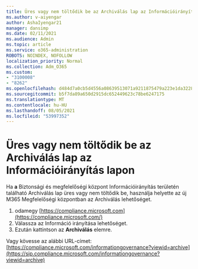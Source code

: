 ```yaml
---
title: Üres vagy nem töltődik be az Archiválás lap az Információirányítás lapon
ms.author: v-aiyengar
author: AshaIyengar21
manager: dansimp
ms.date: 02/11/2021
ms.audience: Admin
ms.topic: article
ms.service: o365-administration
ROBOTS: NOINDEX, NOFOLLOW
localization_priority: Normal
ms.collection: Adm_O365
ms.custom:
- "3100008"
- "8262"
ms.openlocfilehash: d484d7a0cb5d4556a08639513071a9211875479a223e1da3228c7074fadcf4c8
ms.sourcegitcommit: b5f7da89a650d2915dc652449623c78be6247175
ms.translationtype: MT
ms.contentlocale: hu-HU
ms.lasthandoff: 08/05/2021
ms.locfileid: "53997352"
---
```

# <a name="archive-page-blank-or-not-loading-under-information-governance"></a>Üres vagy nem töltődik be az Archiválás lap az Információirányítás lapon

Ha **a** Biztonsági és megfelelőségi központ Információirányítás területén található Archiválás  lap üres vagy nem töltődik be, használja helyette az új M365 Megfelelőségi központban az Archiválás lehetőséget.

1. odamegy [https://compliance.microsoft.com](https://compliance.microsoft.com/)
1. Válassza az Információ irányítása lehetőséget.
1. Ezután kattintson az **Archiválás** elemre.

Vagy kövesse az alábbi URL-címet: [https://compliance.microsoft.com/informationgovernance?viewid=archive](https://sip.compliance.microsoft.com/informationgovernance?viewid=archive)